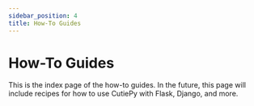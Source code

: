 ```yaml
---
sidebar_position: 4
title: How-To Guides
---
```


# How-To Guides

This is the index page of the how-to guides. In the future, this page will include recipes for how to use CutiePy with Flask, Django, and more.